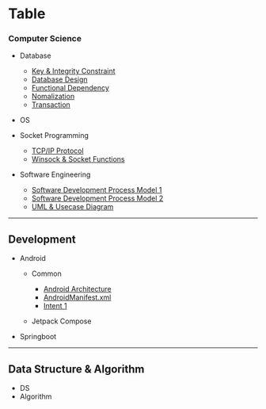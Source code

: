 
# Table

### Computer Science

- Database
	- [Key & Integrity Constraint](computer-science/database/Keys-&-Integrity-Constraint.md)
	- [Database Design](computer-science/database/Database-Design.md)
	- [Functional Dependency](computer-science/database/Functional-Dependency.md)
	- [Nomalization](computer-science/database/Nomalization.md)
	- [Transaction](computer-science/database/Transaction.md)

- OS

- Socket Programming
	- [TCP/IP Protocol](computer-science/socket-programming/TCP-IP-Protocol.md)
	- [Winsock & Socket Functions](computer-science/socket-programming/C-Socket-Basic.md)

- Software Engineering
	- [Software Development Process Model 1](computer-science/software-engineering/Software-Development-Process-Model-1.md)
	- [Software Development Process Model 2](computer-science/software-engineering/Software-Development-Process-Model-2.md)
	- [UML & Usecase Diagram](computer-science/software-engineering/UML.md)
	
---
## Development

- Android
	- Common
		- [Android Architecture](dev/android/common/Android-Architecture.md)
		- [AndroidManifest.xml](dev/android/common/AndroidManifest.md)
		- [Intent 1](dev/android/common/Intent-1.md)

	- Jetpack Compose

- Springboot

--- 

## Data Structure & Algorithm
- DS
- Algorithm